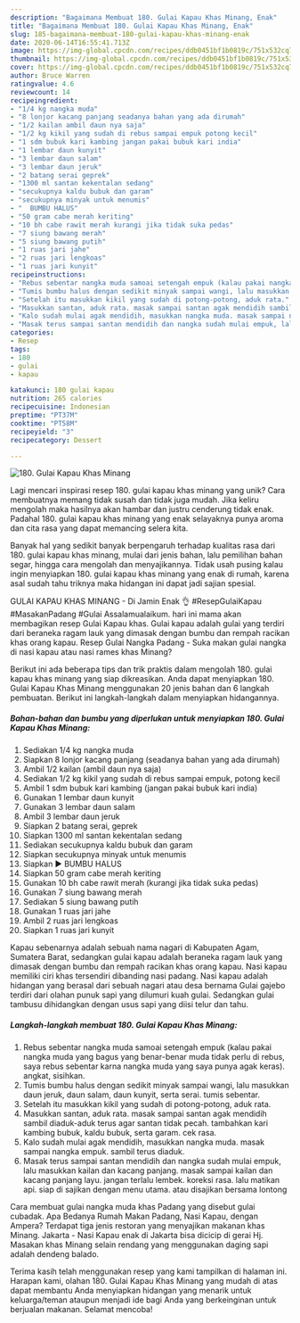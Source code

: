 ```yaml
---
description: "Bagaimana Membuat 180. Gulai Kapau Khas Minang, Enak"
title: "Bagaimana Membuat 180. Gulai Kapau Khas Minang, Enak"
slug: 185-bagaimana-membuat-180-gulai-kapau-khas-minang-enak
date: 2020-06-14T16:55:41.713Z
image: https://img-global.cpcdn.com/recipes/ddb0451bf1b0819c/751x532cq70/180-gulai-kapau-khas-minang-foto-resep-utama.jpg
thumbnail: https://img-global.cpcdn.com/recipes/ddb0451bf1b0819c/751x532cq70/180-gulai-kapau-khas-minang-foto-resep-utama.jpg
cover: https://img-global.cpcdn.com/recipes/ddb0451bf1b0819c/751x532cq70/180-gulai-kapau-khas-minang-foto-resep-utama.jpg
author: Bruce Warren
ratingvalue: 4.6
reviewcount: 14
recipeingredient:
- "1/4 kg nangka muda"
- "8 lonjor kacang panjang seadanya bahan yang ada dirumah"
- "1/2 kailan ambil daun nya saja"
- "1/2 kg kikil yang sudah di rebus sampai empuk potong kecil"
- "1 sdm bubuk kari kambing jangan pakai bubuk kari india"
- "1 lembar daun kunyit"
- "3 lembar daun salam"
- "3 lembar daun jeruk"
- "2 batang serai geprek"
- "1300 ml santan kekentalan sedang"
- "secukupnya kaldu bubuk dan garam"
- "secukupnya minyak untuk menumis"
- "  BUMBU HALUS"
- "50 gram cabe merah keriting"
- "10 bh cabe rawit merah kurangi jika tidak suka pedas"
- "7 siung bawang merah"
- "5 siung bawang putih"
- "1 ruas jari jahe"
- "2 ruas jari lengkoas"
- "1 ruas jari kunyit"
recipeinstructions:
- "Rebus sebentar nangka muda samoai setengah empuk (kalau pakai nangka muda yang bagus yang benar-benar muda tidak perlu di rebus, saya rebus sebentar karna nangka muda yang saya punya agak keras). angkat, sisihkan."
- "Tumis bumbu halus dengan sedikit minyak sampai wangi, lalu masukkan daun jeruk, daun salam, daun kunyit, serta serai. tumis sebentar."
- "Setelah itu masukkan kikil yang sudah di potong-potong, aduk rata."
- "Masukkan santan, aduk rata. masak sampai santan agak mendidih sambil diaduk-aduk terus agar santan tidak pecah. tambahkan kari kambing bubuk, kaldu bubuk, serta garam. cek rasa."
- "Kalo sudah mulai agak mendidih, masukkan nangka muda. masak sampai nangka empuk. sambil terus diaduk."
- "Masak terus sampai santan mendidih dan nangka sudah mulai empuk, lalu masukkan kailan dan kacang panjang. masak sampai kailan dan kacang panjang layu. jangan terlalu lembek. koreksi rasa. lalu matikan api. siap di sajikan dengan menu utama. atau disajikan bersama lontong"
categories:
- Resep
tags:
- 180
- gulai
- kapau

katakunci: 180 gulai kapau 
nutrition: 265 calories
recipecuisine: Indonesian
preptime: "PT37M"
cooktime: "PT58M"
recipeyield: "3"
recipecategory: Dessert

---
```



![180. Gulai Kapau Khas Minang](https://img-global.cpcdn.com/recipes/ddb0451bf1b0819c/751x532cq70/180-gulai-kapau-khas-minang-foto-resep-utama.jpg)

Lagi mencari inspirasi resep 180. gulai kapau khas minang yang unik? Cara membuatnya memang tidak susah dan tidak juga mudah. Jika keliru mengolah maka hasilnya akan hambar dan justru cenderung tidak enak. Padahal 180. gulai kapau khas minang yang enak selayaknya punya aroma dan cita rasa yang dapat memancing selera kita.

Banyak hal yang sedikit banyak berpengaruh terhadap kualitas rasa dari 180. gulai kapau khas minang, mulai dari jenis bahan, lalu pemilihan bahan segar, hingga cara mengolah dan menyajikannya. Tidak usah pusing kalau ingin menyiapkan 180. gulai kapau khas minang yang enak di rumah, karena asal sudah tahu triknya maka hidangan ini dapat jadi sajian spesial.

GULAI KAPAU KHAS MINANG - Di Jamin Enak 👌 #ResepGulaiKapau #MasakanPadang #Gulai Assalamualaikum. hari ini mama akan membagikan resep Gulai Kapau khas. Gulai kapau adalah gulai yang terdiri dari beraneka ragam lauk yang dimasak dengan bumbu dan rempah racikan khas orang kapau. Resep Gulai Nangka Padang - Suka makan gulai nangka di nasi kapau atau nasi rames khas Minang?


Berikut ini ada beberapa tips dan trik praktis dalam mengolah 180. gulai kapau khas minang yang siap dikreasikan. Anda dapat menyiapkan 180. Gulai Kapau Khas Minang menggunakan 20 jenis bahan dan 6 langkah pembuatan. Berikut ini langkah-langkah dalam menyiapkan hidangannya.

<!--inarticleads1-->

##### Bahan-bahan dan bumbu yang diperlukan untuk menyiapkan 180. Gulai Kapau Khas Minang:

1. Sediakan 1/4 kg nangka muda
1. Siapkan 8 lonjor kacang panjang (seadanya bahan yang ada dirumah)
1. Ambil 1/2 kailan (ambil daun nya saja)
1. Sediakan 1/2 kg kikil yang sudah di rebus sampai empuk, potong kecil
1. Ambil 1 sdm bubuk kari kambing (jangan pakai bubuk kari india)
1. Gunakan 1 lembar daun kunyit
1. Gunakan 3 lembar daun salam
1. Ambil 3 lembar daun jeruk
1. Siapkan 2 batang serai, geprek
1. Siapkan 1300 ml santan kekentalan sedang
1. Sediakan secukupnya kaldu bubuk dan garam
1. Siapkan secukupnya minyak untuk menumis
1. Siapkan  ▶️ BUMBU HALUS
1. Siapkan 50 gram cabe merah keriting
1. Gunakan 10 bh cabe rawit merah (kurangi jika tidak suka pedas)
1. Gunakan 7 siung bawang merah
1. Sediakan 5 siung bawang putih
1. Gunakan 1 ruas jari jahe
1. Ambil 2 ruas jari lengkoas
1. Siapkan 1 ruas jari kunyit


Kapau sebenarnya adalah sebuah nama nagari di Kabupaten Agam, Sumatera Barat, sedangkan gulai kapau adalah beraneka ragam lauk yang dimasak dengan bumbu dan rempah racikan khas orang kapau. Nasi kapau memiliki ciri khas tersendiri dibanding nasi padang. Nasi kapau adalah hidangan yang berasal dari sebuah nagari atau desa bernama Gulai gajebo terdiri dari olahan punuk sapi yang dilumuri kuah gulai. Sedangkan gulai tambusu dihidangkan dengan usus sapi yang diisi telur dan tahu. 

<!--inarticleads2-->

##### Langkah-langkah membuat 180. Gulai Kapau Khas Minang:

1. Rebus sebentar nangka muda samoai setengah empuk (kalau pakai nangka muda yang bagus yang benar-benar muda tidak perlu di rebus, saya rebus sebentar karna nangka muda yang saya punya agak keras). angkat, sisihkan.
1. Tumis bumbu halus dengan sedikit minyak sampai wangi, lalu masukkan daun jeruk, daun salam, daun kunyit, serta serai. tumis sebentar.
1. Setelah itu masukkan kikil yang sudah di potong-potong, aduk rata.
1. Masukkan santan, aduk rata. masak sampai santan agak mendidih sambil diaduk-aduk terus agar santan tidak pecah. tambahkan kari kambing bubuk, kaldu bubuk, serta garam. cek rasa.
1. Kalo sudah mulai agak mendidih, masukkan nangka muda. masak sampai nangka empuk. sambil terus diaduk.
1. Masak terus sampai santan mendidih dan nangka sudah mulai empuk, lalu masukkan kailan dan kacang panjang. masak sampai kailan dan kacang panjang layu. jangan terlalu lembek. koreksi rasa. lalu matikan api. siap di sajikan dengan menu utama. atau disajikan bersama lontong


Cara membuat gulai nangka muda khas Padang yang disebut gulai cubadak. Apa Bedanya Rumah Makan Padang, Nasi Kapau, dengan Ampera? Terdapat tiga jenis restoran yang menyajikan makanan khas Minang. Jakarta - Nasi Kapau enak di Jakarta bisa dicicip di gerai Hj. Masakan khas Minang selain rendang yang menggunakan daging sapi adalah dendeng balado. 

Terima kasih telah menggunakan resep yang kami tampilkan di halaman ini. Harapan kami, olahan 180. Gulai Kapau Khas Minang yang mudah di atas dapat membantu Anda menyiapkan hidangan yang menarik untuk keluarga/teman ataupun menjadi ide bagi Anda yang berkeinginan untuk berjualan makanan. Selamat mencoba!
